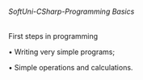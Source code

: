 ###### SoftUni-CSharp-Programming Basics

First steps in programming

 • Writing very simple programs;
 
 • Simple operations and calculations.
